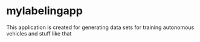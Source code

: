 # mylabelingapp
This application is created for generating data sets for training autonomous vehicles and stuff like that

